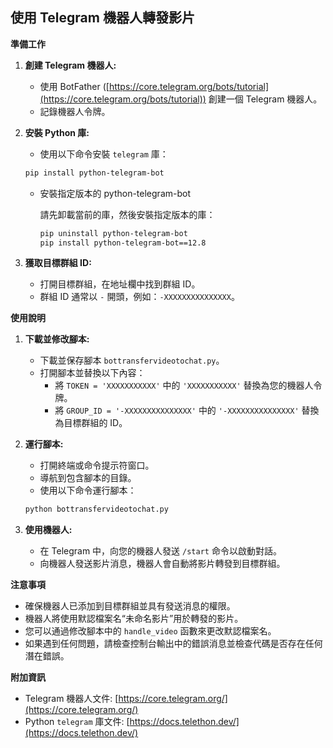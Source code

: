 ## 使用 Telegram 機器人轉發影片

**準備工作**

1. **創建 Telegram 機器人:**

   - 使用 BotFather ([https://core.telegram.org/bots/tutorial](https://core.telegram.org/bots/tutorial)) 創建一個 Telegram 機器人。
   - 記錄機器人令牌。

2. **安裝 Python 庫:**

   - 使用以下命令安裝 `telegram` 庫：

   ```bash
   pip install python-telegram-bot
   ```

   - 安裝指定版本的 python-telegram-bot

     請先卸載當前的庫，然後安裝指定版本的庫：

     ```bash
     pip uninstall python-telegram-bot
     pip install python-telegram-bot==12.8
     ```

3. **獲取目標群組 ID:**

   - 打開目標群組，在地址欄中找到群組 ID。
   - 群組 ID 通常以 `-` 開頭，例如：`-XXXXXXXXXXXXXXX`。

**使用說明**

1. **下載並修改腳本:**

   - 下載並保存腳本 `bottransfervideotochat.py`。
   - 打開腳本並替換以下內容：
     - 將 `TOKEN = 'XXXXXXXXXXX'` 中的 `'XXXXXXXXXXX'` 替換為您的機器人令牌。
     - 將 `GROUP_ID = '-XXXXXXXXXXXXXXX'` 中的 `'-XXXXXXXXXXXXXXX'` 替換為目標群組的 ID。

2. **運行腳本:**

   - 打開終端或命令提示符窗口。
   - 導航到包含腳本的目錄。
   - 使用以下命令運行腳本：

   ```bash
   python bottransfervideotochat.py
   ```

3. **使用機器人:**

   - 在 Telegram 中，向您的機器人發送 `/start` 命令以啟動對話。
   - 向機器人發送影片消息，機器人會自動將影片轉發到目標群組。

**注意事項**

- 確保機器人已添加到目標群組並具有發送消息的權限。
- 機器人將使用默認檔案名“未命名影片”用於轉發的影片。
- 您可以通過修改腳本中的 `handle_video` 函數來更改默認檔案名。
- 如果遇到任何問題，請檢查控制台輸出中的錯誤消息並檢查代碼是否存在任何潛在錯誤。

**附加資訊**

- Telegram 機器人文件: [https://core.telegram.org/](https://core.telegram.org/)
- Python `telegram` 庫文件: [https://docs.telethon.dev/](https://docs.telethon.dev/)
